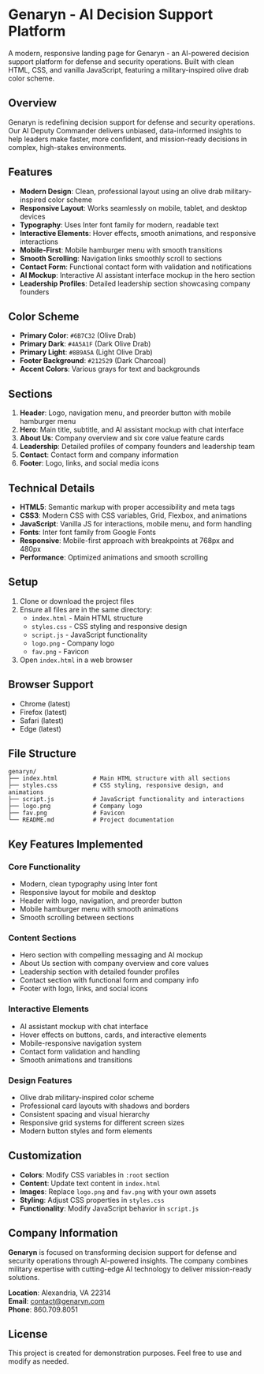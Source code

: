 # Genaryn - AI Decision Support Platform

A modern, responsive landing page for Genaryn - an AI-powered decision support platform for defense and security operations. Built with clean HTML, CSS, and vanilla JavaScript, featuring a military-inspired olive drab color scheme.

## Overview

Genaryn is redefining decision support for defense and security operations. Our AI Deputy Commander delivers unbiased, data-informed insights to help leaders make faster, more confident, and mission-ready decisions in complex, high-stakes environments.

## Features

- **Modern Design**: Clean, professional layout using an olive drab military-inspired color scheme
- **Responsive Layout**: Works seamlessly on mobile, tablet, and desktop devices
- **Typography**: Uses Inter font family for modern, readable text
- **Interactive Elements**: Hover effects, smooth animations, and responsive interactions
- **Mobile-First**: Mobile hamburger menu with smooth transitions
- **Smooth Scrolling**: Navigation links smoothly scroll to sections
- **Contact Form**: Functional contact form with validation and notifications
- **AI Mockup**: Interactive AI assistant interface mockup in the hero section
- **Leadership Profiles**: Detailed leadership section showcasing company founders

## Color Scheme

- **Primary Color**: `#6B7C32` (Olive Drab)
- **Primary Dark**: `#4A5A1F` (Dark Olive Drab)
- **Primary Light**: `#8B9A5A` (Light Olive Drab)
- **Footer Background**: `#212529` (Dark Charcoal)
- **Accent Colors**: Various grays for text and backgrounds

## Sections

1. **Header**: Logo, navigation menu, and preorder button with mobile hamburger menu
2. **Hero**: Main title, subtitle, and AI assistant mockup with chat interface
3. **About Us**: Company overview and six core value feature cards
4. **Leadership**: Detailed profiles of company founders and leadership team
5. **Contact**: Contact form and company information
6. **Footer**: Logo, links, and social media icons

## Technical Details

- **HTML5**: Semantic markup with proper accessibility and meta tags
- **CSS3**: Modern CSS with CSS variables, Grid, Flexbox, and animations
- **JavaScript**: Vanilla JS for interactions, mobile menu, and form handling
- **Fonts**: Inter font family from Google Fonts
- **Responsive**: Mobile-first approach with breakpoints at 768px and 480px
- **Performance**: Optimized animations and smooth scrolling

## Setup

1. Clone or download the project files
2. Ensure all files are in the same directory:
   - `index.html` - Main HTML structure
   - `styles.css` - CSS styling and responsive design
   - `script.js` - JavaScript functionality
   - `logo.png` - Company logo
   - `fav.png` - Favicon
3. Open `index.html` in a web browser

## Browser Support

- Chrome (latest)
- Firefox (latest)
- Safari (latest)
- Edge (latest)

## File Structure

```
genaryn/
├── index.html          # Main HTML structure with all sections
├── styles.css          # CSS styling, responsive design, and animations
├── script.js           # JavaScript functionality and interactions
├── logo.png            # Company logo
├── fav.png             # Favicon
└── README.md           # Project documentation
```

## Key Features Implemented

### Core Functionality
- Modern, clean typography using Inter font
- Responsive layout for mobile and desktop
- Header with logo, navigation, and preorder button
- Mobile hamburger menu with smooth animations
- Smooth scrolling between sections

### Content Sections
- Hero section with compelling messaging and AI mockup
- About Us section with company overview and core values
- Leadership section with detailed founder profiles
- Contact section with functional form and company info
- Footer with logo, links, and social icons

### Interactive Elements
- AI assistant mockup with chat interface
- Hover effects on buttons, cards, and interactive elements
- Mobile-responsive navigation system
- Contact form validation and handling
- Smooth animations and transitions

### Design Features
- Olive drab military-inspired color scheme
- Professional card layouts with shadows and borders
- Consistent spacing and visual hierarchy
- Responsive grid systems for different screen sizes
- Modern button styles and form elements

## Customization

- **Colors**: Modify CSS variables in `:root` section
- **Content**: Update text content in `index.html`
- **Images**: Replace `logo.png` and `fav.png` with your own assets
- **Styling**: Adjust CSS properties in `styles.css`
- **Functionality**: Modify JavaScript behavior in `script.js`

## Company Information

**Genaryn** is focused on transforming decision support for defense and security operations through AI-powered insights. The company combines military expertise with cutting-edge AI technology to deliver mission-ready solutions.

**Location**: Alexandria, VA 22314  
**Email**: contact@genaryn.com  
**Phone**: 860.709.8051

## License

This project is created for demonstration purposes. Feel free to use and modify as needed. 